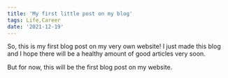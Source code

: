 ```yaml
---
title: 'My first little post on my blog'
tags: Life,Career
date: '2021-12-19'
---
```

So, this is my first blog post on my very own website! I just made this blog and I hope there will be a healthy amount of good articles very soon.

But for now, this will be the first blog post on my website.